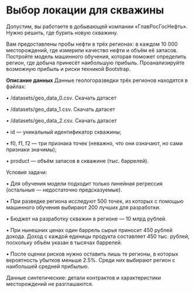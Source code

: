 # Выбор локации для скважины
Допустим, вы работаете в добывающей компании «ГлавРосГосНефть». Нужно решить, где бурить новую скважину.

Вам предоставлены пробы нефти в трёх регионах: в каждом 10 000 месторождений, где измерили качество нефти и объём её запасов. Постройте модель машинного обучения, которая поможет определить регион, где добыча принесёт наибольшую прибыль. Проанализируйте возможную прибыль и риски техникой Bootstrap.

**Описание данных**
Данные геологоразведки трёх регионов находятся в файлах:

• /datasets/geo_data_0.csv. Скачать датасет

• /datasets/geo_data_1.csv. Скачать датасет

• /datasets/geo_data_2.csv. Скачать датасет

• id — уникальный идентификатор скважины;

• f0, f1, f2 — три признака точек (неважно, что они означают, но сами признаки значимы);

• product — объём запасов в скважине (тыс. баррелей).

Условия задачи:

• Для обучения модели подходит только линейная регрессия (остальные — недостаточно предсказуемые).

• При разведке региона исследуют 500 точек, из которых с помощью машинного обучения выбирают 200 лучших для разработки.

• Бюджет на разработку скважин в регионе — 10 млрд рублей.

• При нынешних ценах один баррель сырья приносит 450 рублей дохода. Доход с каждой единицы продукта составляет 450 тыс. рублей, поскольку объём указан в тысячах баррелей.

• После оценки рисков нужно оставить лишь те регионы, в которых вероятность убытков меньше 2.5%. Среди них выбирают регион с наибольшей средней прибылью.

Данные синтетические: детали контрактов и характеристики месторождений не разглашаются.